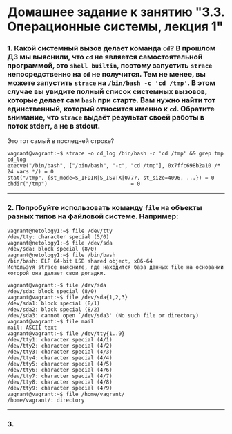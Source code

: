 # Домашнее задание к занятию "3.3. Операционные системы, лекция 1"

 ### 1. Какой системный вызов делает команда `cd`? В прошлом ДЗ мы выяснили, что `cd` не является самостоятельной  программой, это `shell builtin`, поэтому запустить `strace` непосредственно на `cd` не получится. Тем не менее, вы можете запустить `strace` на `/bin/bash -c 'cd /tmp'`. В этом случае вы увидите полный список системных вызовов, которые делает сам `bash` при старте. Вам нужно найти тот единственный, который относится именно к `cd`. Обратите внимание, что `strace` выдаёт результат своей работы в поток stderr, а не в stdout.

Это тот самый в последней строке?
```
vagrant@vagrant:~$ strace -o cd_log /bin/bash -c 'cd /tmp' && grep tmp cd_log
execve("/bin/bash", ["/bin/bash", "-c", "cd /tmp"], 0x7ffc698b2a10 /* 24 vars */) = 0
stat("/tmp", {st_mode=S_IFDIR|S_ISVTX|0777, st_size=4096, ...}) = 0
chdir("/tmp")                           = 0
```
 
 ---
 
 ### 2. Попробуйте использовать команду `file` на объекты разных типов на файловой системе. Например:  
 ```
vagrant@netology1:~$ file /dev/tty
/dev/tty: character special (5/0)
vagrant@netology1:~$ file /dev/sda
/dev/sda: block special (8/0)
vagrant@netology1:~$ file /bin/bash
/bin/bash: ELF 64-bit LSB shared object, x86-64
Используя strace выясните, где находится база данных file на основании которой она делает свои догадки.
```

```
vagrant@vagrant:~$ file /dev/sda
/dev/sda: block special (8/0)
vagrant@vagrant:~$ file /dev/sda{1,2,3}
/dev/sda1: block special (8/1)
/dev/sda2: block special (8/2)
/dev/sda3: cannot open `/dev/sda3' (No such file or directory)
vagrant@vagrant:~$ file mail
mail: ASCII text
vagrant@vagrant:~$ file /dev/tty{1..9}
/dev/tty1: character special (4/1)
/dev/tty2: character special (4/2)
/dev/tty3: character special (4/3)
/dev/tty4: character special (4/4)
/dev/tty5: character special (4/5)
/dev/tty6: character special (4/6)
/dev/tty7: character special (4/7)
/dev/tty8: character special (4/8)
/dev/tty9: character special (4/9)
vagrant@vagrant:~$ file /home/vagrant/
/home/vagrant/: directory

```


---

### 3. 
